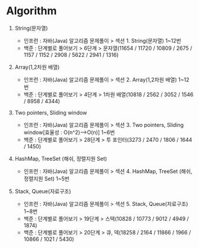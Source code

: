 # Algorithm

1. String(문자열)
   - 인프런 : 자바(Java) 알고리즘 문제풀이 > 섹션 1. String(문자열) 1~12번
   - 백준 : 단계별로 풀어보기 > 6단계 > 문자열(11654 / 11720 / 10809 / 2675 / 1157 / 1152 / 2908 / 5622 / 2941 / 1316)
   
2. Array(1,2차원 배열)
   - 인프런 : 자바(Java) 알고리즘 문제풀이 > 섹션 2. Array(1,2차원 배열) 1~12번
   - 백준 : 단계별로 풀어보기 > 4단계 > 1차원 배열(10818 / 2562 / 3052 / 1546 / 8958 / 4344)
   
3. Two pointers, Sliding window
   - 인프런 : 자바(Java) 알고리즘 문제풀이 > 섹션 3. Two pointers, Sliding window[효율성 : O(n^2)-->O(n)] 1~6번
   - 백준 : 단계별로 풀어보기 > 28단계 > 투 포인터(3273 / 2470 / 1806 / 1644 / 1450)
   
4. HashMap, TreeSet (해쉬, 정렬지원 Set)
   - 인프런 : 자바(Java) 알고리즘 문제풀이 > 섹션 4. HashMap, TreeSet (해쉬, 정렬지원 Set) 1~5번
   
5. Stack, Queue(자료구조)
   - 인프런 : 자바(Java) 알고리즘 문제풀이 > 섹션 5. Stack, Queue(자료구조) 1~8번
   - 백준 : 단계별로 풀어보기 > 19단계 > 스택(10828 / 10773 / 9012 / 4949 / 1874)   
   - 백준 : 단계별로 풀어보기 > 20단계 > 큐, 덱(18258 / 2164 / 11866 / 1966 / 10866 / 1021 / 5430)
